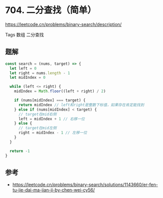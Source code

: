 # 704. 二分查找（简单）

https://leetcode.cn/problems/binary-search/description/

Tags
数组
二分查找

## 题解

```js
const search = (nums, target) => {
  let left = 0
  let right = nums.length - 1
  let midIndex = 0

  while (left <= right) {
    midIndex = Math.floor((left + right) / 2)

    if (nums[midIndex] === target) {
      return midIndex // left和right是整数下标值，如果存在肯定能找到
    } else if (nums[midIndex] < target) {
      // target在mid右侧
      left = midIndex + 1 // 右移一位
    } else {
      // target在mid左侧
      right = midIndex - 1 // 左移一位
    }
  }

  return -1
}
```

## 参考

- https://leetcode.cn/problems/binary-search/solutions/1143660/er-fen-tu-jie-dai-ma-jian-ji-by-chen-wei-cy56/